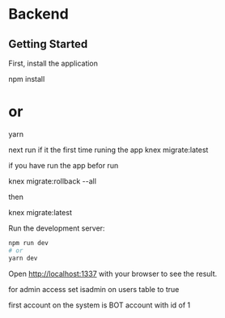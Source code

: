 # Backend

## Getting Started

First, install the application

npm install

# or

yarn

next run if it the first time runing the app 
knex migrate:latest

if you have run the app befor run 

knex migrate:rollback --all

then 

knex migrate:latest

Run the development server:

```bash
npm run dev
# or
yarn dev
```

Open [http://localhost:1337](http://localhost:1337) with your browser to see the result.

for admin access set isadmin on users table to true 

first account on the system is BOT account with id of 1